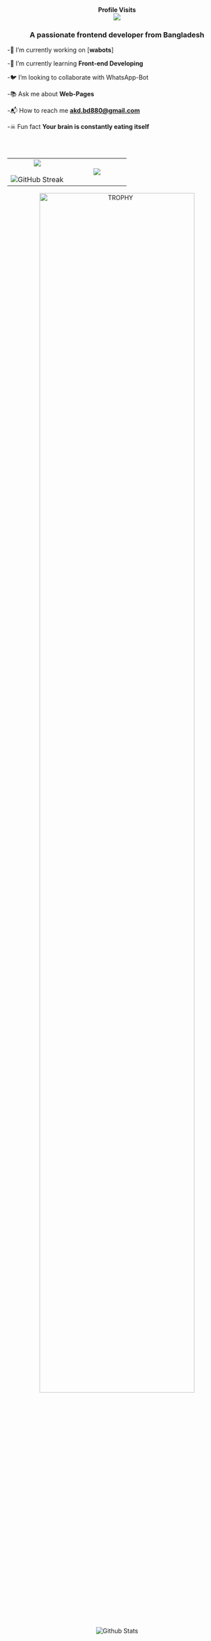 <h1 align="center"></h1>
  </a>
</p>
<p align="center">
    <b>Profile Visits</b><br>
<img align="middle" src="https://profile-counter.glitch.me/V-E-N-O-X/count.svg" />
</p>
<h3 align="center">A passionate frontend developer from Bangladesh</h3>

  -📑  I’m currently working on [**wabots**]

  -🍁 I’m currently learning **Front-end Developing**

  -🐦 I’m looking to collaborate with WhatsApp-Bot

  -📚 Ask me about **Web-Pages**

  -📬 How to reach me **akd.bd880@gmail.com**

  -☠ Fun fact **Your brain is constantly eating itself**

</p>
<br><br>
<table align="center">
  <tr border="none">
    <td width="50%" align="center">
       <img src="https://github-readme-stats.vercel.app/api?username=V-E-N-O-X&theme=dark&show_icons=true&count_private=true" align="center"> <br> <br>
       <img src="https://github-readme-streak-stats.herokuapp.com/?user=V-E-N-O-X&theme=dark&hide_border=false" title=" Get streak stats for your profile at git.io/streak-stats" alt="GitHub Streak">
        </td>
    <td width="50%" align="center">
      <img src="https://github-readme-stats.anuraghazra1.vercel.app/api/top-langs/?username=V-E-N-O-X&theme=dark&hide_border=false&no-bg=true&no-frame=true&langs_count=10" align="center">
    </td>
  </tr>
</table>
<div align=center>
  <a href="https://github.com/ryo-ma/github-profile-trophy" title="Go to Source">
      <img align="center" width=84% src="https://github-profile-trophy.vercel.app/?username=V-E-N-O-X&theme=radical&row=1&column=7&margin-h=15&margin-w=5&no-bg=true" alt="TROPHY" />
    </a>
</div>
<p align="center">
        <img src="https://raw.githubusercontent.com/bornmay/bornmay/Update/svg/Bottom.svg" alt="Github Stats" />
</p>

